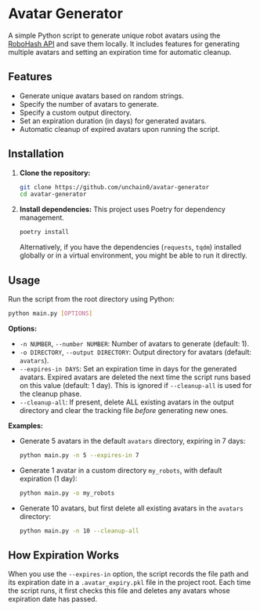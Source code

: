 # Avatar Generator

A simple Python script to generate unique robot avatars using the [RoboHash API](https://robohash.org/) and save them locally. It includes features for generating multiple avatars and setting an expiration time for automatic cleanup.

## Features

- Generate unique avatars based on random strings.
- Specify the number of avatars to generate.
- Specify a custom output directory.
- Set an expiration duration (in days) for generated avatars.
- Automatic cleanup of expired avatars upon running the script.

## Installation

1. **Clone the repository:**

    ```bash
    git clone https://github.com/unchain0/avatar-generator
    cd avatar-generator
    ```

2. **Install dependencies:**
    This project uses Poetry for dependency management.

    ```bash
    poetry install
    ```

    Alternatively, if you have the dependencies (`requests`, `tqdm`) installed globally or in a virtual environment, you might be able to run it directly.

## Usage

Run the script from the root directory using Python:

```bash
python main.py [OPTIONS]
```

**Options:**

- `-n NUMBER`, `--number NUMBER`: Number of avatars to generate (default: 1).
- `-o DIRECTORY`, `--output DIRECTORY`: Output directory for avatars (default: `avatars`).
- `--expires-in DAYS`: Set an expiration time in days for the generated avatars. Expired avatars are deleted the next time the script runs based on this value (default: 1 day). This is ignored if `--cleanup-all` is used for the cleanup phase.
- `--cleanup-all`: If present, delete ALL existing avatars in the output directory and clear the tracking file *before* generating new ones.

**Examples:**

- Generate 5 avatars in the default `avatars` directory, expiring in 7 days:

    ```bash
    python main.py -n 5 --expires-in 7
    ```

- Generate 1 avatar in a custom directory `my_robots`, with default expiration (1 day):

    ```bash
    python main.py -o my_robots
    ```

- Generate 10 avatars, but first delete all existing avatars in the `avatars` directory:

    ```bash
    python main.py -n 10 --cleanup-all
    ```

## How Expiration Works

When you use the `--expires-in` option, the script records the file path and its expiration date in a `.avatar_expiry.pkl` file in the project root. Each time the script runs, it first checks this file and deletes any avatars whose expiration date has passed.
